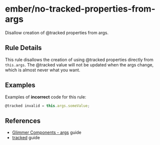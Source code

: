 # ember/no-tracked-properties-from-args

<!-- end auto-generated rule header -->

Disallow creation of @tracked properties from args.

## Rule Details

This rule disallows the creation of using @tracked properties directly from `this.args`. The @tracked value will not be updated when the args change, which is almost never what you want.

## Examples

Examples of **incorrect** code for this rule:

```js
@tracked invalid = this.args.someValue;
```

## References

- [Glimmer Components - args](https://guides.emberjs.com/release/upgrading/current-edition/glimmer-components/#toc_getting-used-to-glimmer-components) guide
- [tracked](https://guides.emberjs.com/release/in-depth-topics/autotracking-in-depth/) guide

